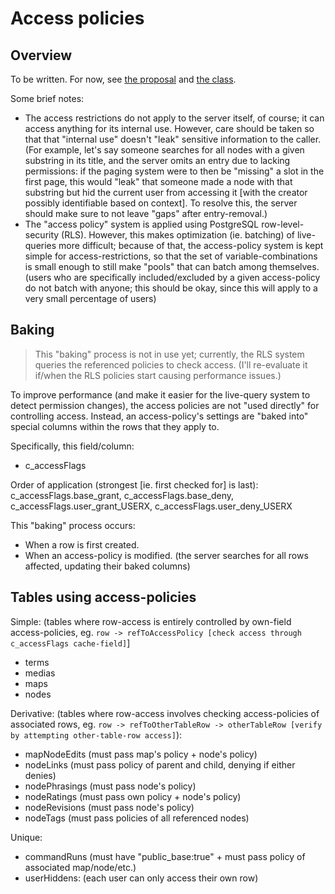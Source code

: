 # Access policies

## Overview

To be written. For now, see [the proposal](https://debatemap.app/feedback/proposals/sTggOxurTaGShH97_QGwBg) and [the class](https://github.com/debate-map/app/blob/master/Packages/js-common/Source/DB/accessPolicies/%40AccessPolicy.ts).

Some brief notes:
* The access restrictions do not apply to the server itself, of course; it can access anything for its internal use. However, care should be taken so that that "internal use" doesn't "leak" sensitive information to the caller. (For example, let's say someone searches for all nodes with a given substring in its title, and the server omits an entry due to lacking permissions: if the paging system were to then be "missing" a slot in the first page, this would "leak" that someone made a node with that substring but hid the current user from accessing it [with the creator possibly identifiable based on context]. To resolve this, the server should make sure to not leave "gaps" after entry-removal.)
* The "access policy" system is applied using PostgreSQL row-level-security (RLS). However, this makes optimization (ie. batching) of live-queries more difficult; because of that, the access-policy system is kept simple for access-restrictions, so that the set of variable-combinations is small enough to still make "pools" that can batch among themselves. (users who are specifically included/excluded by a given access-policy do not batch with anyone; this should be okay, since this will apply to a very small percentage of users)

## Baking

> This "baking" process is not in use yet; currently, the RLS system queries the referenced policies to check access. (I'll re-evaluate it if/when the RLS policies start causing performance issues.)

To improve performance (and make it easier for the live-query system to detect permission changes), the access policies are not "used directly" for controlling access. Instead, an access-policy's settings are "baked into" special columns within the rows that they apply to.

Specifically, this field/column:
* c_accessFlags

Order of application (strongest [ie. first checked for] is last): c_accessFlags.base_grant, c_accessFlags.base_deny, c_accessFlags.user_grant_USERX, c_accessFlags.user_deny_USERX

This "baking" process occurs:
* When a row is first created.
* When an access-policy is modified. (the server searches for all rows affected, updating their baked columns)

## Tables using access-policies

Simple: (tables where row-access is entirely controlled by own-field access-policies, eg. `row -> refToAccessPolicy [check access through c_accessFlags cache-field]`]
* terms
* medias
* maps
* nodes

Derivative: (tables where row-access involves checking access-policies of associated rows, eg. `row -> refToOtherTableRow -> otherTableRow [verify by attempting other-table-row access]`):
* mapNodeEdits (must pass map's policy + node's policy)
* nodeLinks (must pass policy of parent and child, denying if either denies)
* nodePhrasings (must pass node's policy)
* nodeRatings (must pass own policy + node's policy)
* nodeRevisions (must pass node's policy)
* nodeTags (must pass policies of all referenced nodes)

Unique:
* commandRuns (must have "public_base:true" + must pass policy of associated map/node/etc.)
* userHiddens: (each user can only access their own row)